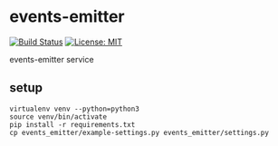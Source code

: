 # events-emitter
[![Build Status](https://travis-ci.org/cognitev/events-emitter.svg?branch=master)](https://travis-ci.org/cognitev/events-emitter)
[![License: MIT](https://img.shields.io/badge/License-MIT-yellow.svg)](https://opensource.org/licenses/MIT)

events-emitter service

## setup

```shell
virtualenv venv --python=python3
source venv/bin/activate
pip install -r requirements.txt
cp events_emitter/example-settings.py events_emitter/settings.py
```
